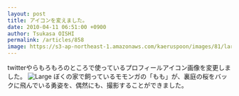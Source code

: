```yaml
---
layout: post
title: アイコンを変えました。
date: 2010-04-11 06:51:00 +0900
author: Tsukasa OISHI
permalink: /articles/858
image: https://s3-ap-northeast-1.amazonaws.com/kaeruspoon/images/81/large.JPG?1300880134
---
```


twitterやらもろもろのところで使っているプロフィールアイコン画像を変更しました。
 ![Large](https://s3-ap-northeast-1.amazonaws.com/kaeruspoon/images/81/large.JPG?1300880134)
ぼくの家で飼っているモモンガの「もも」が、裏庭の桜をバックに飛んでいる勇姿を、偶然にも、撮影することができました。

